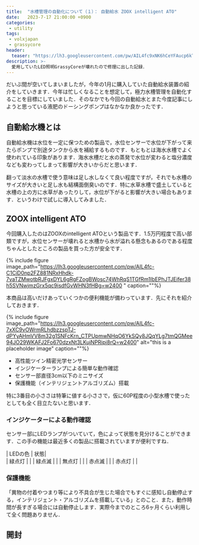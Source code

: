 ```yaml
---
title:  "水槽管理の自動化について（１）： 自動給水 ZOOX intelligent ATO"
date:   2023-7-17 21:00:00 +0900
categories: 
 - utility
tags:
 - volxjapan
 - grassycore
header:
  teaser: "https://lh3.googleusercontent.com/pw/AIL4fc9xNK6hCeYFAucp6kTCXt6IL1spEkFhS57db7u7SzkWhjJYnL6o3CU-O2qbnMZkFKBCXnMdI9pNEj4RN3g2J2ttMQZ3C48febaWUy5JByKqlSM5Chw=w2400"
description: >-
  愛用していたLED照明GrassyCoreが壊れたので修理に出した記録．
---
```


だいぶ間が空いてしまいましたが，今年の1月に購入していた自動給水装置の紹介をしていきます．今年は忙しくなることを想定して，極力水槽管理を自動化することを目標にしていました．そのなかでも今回の自動給水とまた今度記事にしようと思っている液肥のドーシングポンプはなかなか良かったです．

## 自動給水機とは

自動給水機は水位を一定に保つための製品で，水位センサーで水位が下がって来たらポンプで別途タンクから水を補給するものです．もともとは海水水槽でよく使われている印象があります．海水水槽だと水の蒸発で水位が変わると塩分濃度なども変わってしまって影響が大きいからだと思います．

翻って淡水の水槽で使う意味は足し水しなくて良い程度ですが，それでも水槽のサイズが大きいと足し水も結構面倒臭いのです．特に水草水槽で盛土していると水槽の上の方に水草があったりして，水位が下がると影響が大きい場合もあります．というわけで試しに導入してみました．


## ZOOX intelligent ATO

今回購入したのはZOOXのintelligent ATOという製品です．1.5万円程度で高い部類ですが，水位センサーが壊れると水槽から水が溢れる懸念もあるのである程度ちゃんとしたところの製品を買った方が安全です．

{% include figure image_path="https://lh3.googleusercontent.com/pw/AIL4fc-C1CiD0np2FZ881NRxHhdk-7vaTZMwotbRJFgxDYL6gRgFZogBWosc74WhRqS1TGfRm1IbEPhJTJEifer38h5SVNwjmzGrx5qc9isdfGvWHN3fHBg=w2400
" caption=""%}

本商品は高いだけあっていくつかの便利機能が備わっています．先にそれを紹介しておきます．

{% include figure image_path="https://lh3.googleusercontent.com/pw/AIL4fc-7xXC9vOWrmRLhdbzzspTJ-dPYyAHmVV8m32g1SNFcKrn_CTPUpmwNHqO6YkSQy8JQqYLg7tmQGMee94JO29WKAFJ2Fo670dzxNt3LKujNPRipi8rQ=w2400" alt="this is a placeholder image" caption=""%}

- 高性能ツイン精密光学センサー
- インジケーターランプによる簡単な動作確認
- センサー部直径3cm以下のミニサイズ
- 保護機能（インテリジェントアルゴリズム）搭載

特に3番目の小ささは特筆に値する小ささで，仮に60P程度の小型水槽で使ったとしても全く目立たないと思います．

### インジケーターによる動作確認

センサー部にLEDランプがついていて，色によって状態を見分けることができます．この手の機能は最近多くの製品に搭載されていますが便利ですね．

| LEDの色 | 状態|  
| 緑点灯  |     | 
| 緑点滅  |     | 
| 無点灯  |     | 
| 赤点滅  |     | 
| 赤点灯  |     | 



### 保護機能

「異物の付着やつまり等により不具合が生じた場合でもすぐに感知し自動停止する，インテリジェント・アルゴリズムを搭載している」とのこと．また，動作時間が長すぎる場合には自動停止します．実際今までのところ6ヶ月くらい利用して全く問題ありません．

## 開封








